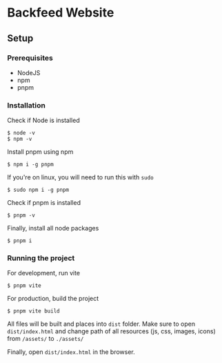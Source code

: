 # Backfeed Website

## Setup

### Prerequisites

- NodeJS
- npm
- pnpm

### Installation

Check if Node is installed
```
$ node -v
$ npm -v
```

Install pnpm using npm

```
$ npm i -g pnpm
```

If you're on linux, you will need to run this with `sudo`

```
$ sudo npm i -g pnpm
```

Check if pnpm is installed

```
$ pnpm -v
```

Finally, install all node packages

```
$ pnpm i
```

### Running the project

For development, run vite

```
$ pnpm vite
```

For production, build the project

```
$ pnpm vite build
```

All files will be built and places into `dist` folder. Make sure to open `dist/index.html` and change path of all resources (js, css, images, icons) from `/assets/` to `./assets/`

Finally, open `dist/index.html` in the browser.
